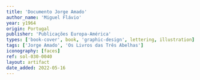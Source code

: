 ```yaml
---
title: 'Documento Jorge Amado'
author_name: 'Miguel Flávio'
year: y1964
origin: Portugal
publisher: 'Publicações Europa-América'
types: ['book-cover', book, 'graphic-design', lettering, illustration]
tags: ['Jorge Amado', 'Os Livros das Três Abelhas']
iconography: [faces]
ref: sol-030-0040
layout: artifact
date_added: 2022-05-16
---
```

